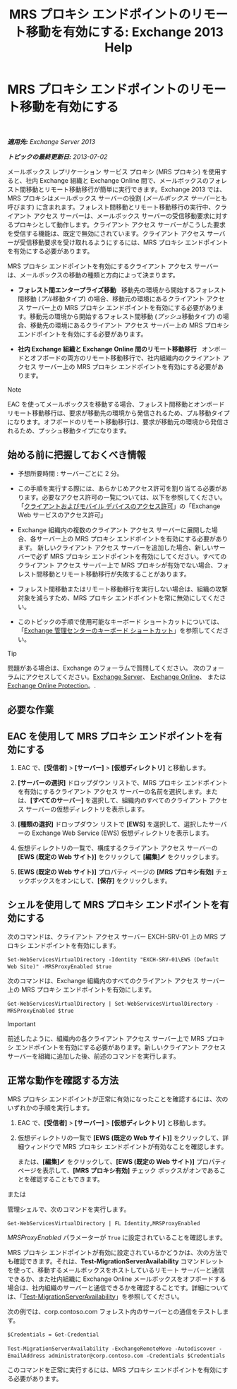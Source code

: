 ﻿---
title: 'MRS プロキシ エンドポイントのリモート移動を有効にする: Exchange 2013 Help'
TOCTitle: MRS プロキシ エンドポイントのリモート移動を有効にする
ms:assetid: 9840f712-127e-4c2d-bfe5-1b35cdb2a31b
ms:mtpsurl: https://technet.microsoft.com/ja-jp/library/Dn155787(v=EXCHG.150)
ms:contentKeyID: 54652978
ms.date: 04/24/2018
mtps_version: v=EXCHG.150
ms.translationtype: HT
---

# MRS プロキシ エンドポイントのリモート移動を有効にする

 

_**適用先:** Exchange Server 2013_

_**トピックの最終更新日:** 2013-07-02_

メールボックス レプリケーション サービス プロキシ (MRS プロキシ) を使用すると、社内 Exchange 組織と Exchange Online 間で、メールボックスのフォレスト間移動とリモート移動移行が簡単に実行できます。Exchange 2013 では、MRS プロキシはメールボックス サーバーの役割 (*メールボックス サーバー*とも呼びます) に含まれます。フォレスト間移動とリモート移動移行の実行中、クライアント アクセス サーバーは、メールボックス サーバーの受信移動要求に対するプロキシとして動作します。クライアント アクセス サーバーがこうした要求を受信する機能は、既定で無効にされています。クライアント アクセス サーバーが受信移動要求を受け取れるようにするには、MRS プロキシ エンドポイントを有効にする必要があります。

MRS プロキシ エンドポイントを有効にするクライアント アクセス サーバーは、メールボックスの移動の種類と方向によって決まります。

  - **フォレスト間エンタープライズ移動**   移動先の環境から開始するフォレスト間移動 (*プル*移動タイプ) の場合、移動元の環境にあるクライアント アクセス サーバー上の MRS プロキシ エンドポイントを有効にする必要があります。移動元の環境から開始するフォレスト間移動 (*プッシュ*移動タイプ) の場合、移動先の環境にあるクライアント アクセス サーバー上の MRS プロキシ エンドポイントを有効にする必要があります。

  - **社内 Exchange 組織と Exchange Online 間のリモート移動移行**   オンボードとオフボードの両方のリモート移動移行で、社内組織内のクライアント アクセス サーバー上の MRS プロキシ エンドポイントを有効にする必要があります。


> [!NOTE]
> EAC を使ってメールボックスを移動する場合、フォレスト間移動とオンボード リモート移動移行は、要求が移動先の環境から発信されるため、プル移動タイプになります。オフボードのリモート移動移行は、要求が移動元の環境から発信されるため、プッシュ移動タイプになります。



## 始める前に把握しておくべき情報

  - 予想所要時間 : サーバーごとに 2 分。

  - この手順を実行する際には、あらかじめアクセス許可を割り当てる必要があります。必要なアクセス許可の一覧については、以下を参照してください。「[クライアントおよびモバイル デバイスのアクセス許可](clients-and-mobile-devices-permissions-exchange-2013-help.md)」の「Exchange Web サービスのアクセス許可」

  - Exchange 組織内の複数のクライアント アクセス サーバーに展開した場合、各サーバー上の MRS プロキシ エンドポイントを有効にする必要があります。 新しいクライアント アクセス サーバーを追加した場合、新しいサーバーで必ず MRS プロキシ エンドポイントを有効にしてください。すべてのクライアント アクセス サーバー上で MRS プロキシが有効でない場合、フォレスト間移動とリモート移動移行が失敗することがあります。

  - フォレスト間移動またはリモート移動移行を実行しない場合は、組織の攻撃対象を減らすため、MRS プロキシ エンドポイントを常に無効にしてください。

  - このトピックの手順で使用可能なキーボード ショートカットについては、「[Exchange 管理センターのキーボード ショートカット](keyboard-shortcuts-in-the-exchange-admin-center-exchange-online-protection-help.md)」を参照してください。


> [!TIP]
> 問題がある場合は、Exchange のフォーラムで質問してください。 次のフォーラムにアクセスしてください。<A href="https://go.microsoft.com/fwlink/p/?linkid=60612">Exchange Server</A>、 <A href="https://go.microsoft.com/fwlink/p/?linkid=267542">Exchange Online</A>、 または <A href="https://go.microsoft.com/fwlink/p/?linkid=285351">Exchange Online Protection</A>。.



## 必要な作業

## EAC を使用して MRS プロキシ エンドポイントを有効にする

1.  EAC で、**\[受信者\]** \> **\[サーバー\]** \> **\[仮想ディレクトリ\]** と移動します。

2.  **\[サーバーの選択\]** ドロップダウン リストで、MRS プロキシ エンドポイントを有効にするクライアント アクセス サーバーの名前を選択します。または、**\[すべてのサーバー\]** を選択して、組織内のすべてのクライアント アクセス サーバーの仮想ディレクトリを表示します。

3.  **\[種類の選択\]** ドロップダウン リストで **\[EWS\]** を選択して、選択したサーバーの Exchange Web Service (EWS) 仮想ディレクトリを表示します。

4.  仮想ディレクトリの一覧で、構成するクライアント アクセス サーバーの **\[EWS (既定の Web サイト)\]** をクリックして **\[編集\]**![編集アイコン](images/Bb124582.6f53ccb2-1f13-4c02-bea0-30690e6ea71d(EXCHG.150).gif "編集アイコン") をクリックします。

5.  **\[EWS (既定の Web サイト)\]** プロパティ ページの **\[MRS プロキシ有効\]** チェックボックスをオンにして、**\[保存\]** をクリックします。

## シェルを使用して MRS プロキシ エンドポイントを有効にする

次のコマンドは、クライアント アクセス サーバー EXCH-SRV-01 上の MRS プロキシ エンドポイントを有効にします。

    Set-WebServicesVirtualDirectory -Identity "EXCH-SRV-01\EWS (Default Web Site)" -MRSProxyEnabled $true

次のコマンドは、Exchange 組織内のすべてのクライアント アクセス サーバー上の MRS プロキシ エンドポイントを有効にします。

    Get-WebServicesVirtualDirectory | Set-WebServicesVirtualDirectory -MRSProxyEnabled $true


> [!IMPORTANT]
> 前述したように、組織内の各クライアント アクセス サーバー上で MRS プロキシ エンドポイントを有効にする必要があります。新しいクライアント アクセス サーバーを組織に追加した後、前述のコマンドを実行します。



## 正常な動作を確認する方法

MRS プロキシ エンドポイントが正常に有効になったことを確認するには、次のいずれかの手順を実行します。

1.  EAC で、**\[受信者\]** \> **\[サーバー\]** \> **\[仮想ディレクトリ\]** と移動します。

2.  仮想ディレクトリの一覧で **\[EWS (既定の Web サイト)\]** をクリックして、詳細ウィンドウで MRS プロキシ エンドポイントが有効なことを確認します。
    
    または、**\[編集\]**![編集アイコン](images/Bb124582.6f53ccb2-1f13-4c02-bea0-30690e6ea71d(EXCHG.150).gif "編集アイコン") をクリックして、**\[EWS (既定の Web サイト)\]** プロパティ ページを表示して、**\[MRS プロキシ有効\]** チェック ボックスがオンであることを確認することもできます。

または

管理シェルで、次のコマンドを実行します。

    Get-WebServicesVirtualDirectory | FL Identity,MRSProxyEnabled

*MRSProxyEnabled* パラメーターが `True` に設定されていることを確認します。

MRS プロキシ エンドポイントが有効に設定されているかどうかは、次の方法でも確認できます。それは、**Test-MigrationServerAvailability** コマンドレットを使って、移動するメールボックスをホストしているリモート サーバーと通信できるか、また社内組織に Exchange Online メールボックスをオフボードする場合は、社内組織のサーバーと通信できるかを確認することです。詳細については、「[Test-MigrationServerAvailability](https://technet.microsoft.com/ja-jp/library/jj219169\(v=exchg.150\))」を参照してください。

次の例では、corp.contoso.com フォレスト内のサーバーとの通信をテストします。

    $Credentials = Get-Credential

    Test-MigrationServerAvailability -ExchangeRemoteMove -Autodiscover -EmailAddress administrator@corp.contoso.com -Credentials $Credentials

このコマンドを正常に実行するには、MRS プロキシ エンドポイントを有効にする必要があります。

